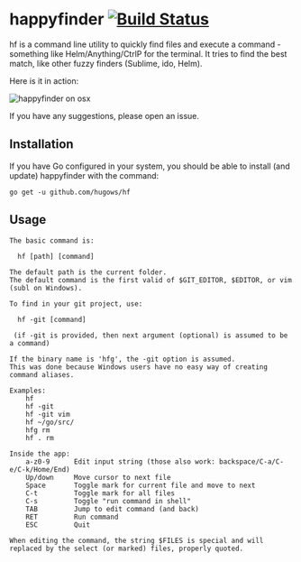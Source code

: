 # happyfinder [![Build Status](https://travis-ci.org/hugows/hf.svg?branch=master)](https://travis-ci.org/hugows/hf)

hf is a command line utility to quickly find files and execute a command - something like Helm/Anything/CtrlP for the terminal. It tries to find the best match, like other fuzzy finders (Sublime, ido, Helm).

Here is it in action:

![happyfinder on osx](http://g.recordit.co/bWae8XRKMV.gif)

If you have any suggestions, please open an issue.

## Installation

If you have Go configured in your system, you should be able to install (and update) happyfinder with the command:

```
go get -u github.com/hugows/hf
```

## Usage

```
The basic command is:

  hf [path] [command]

The default path is the current folder.
The default command is the first valid of $GIT_EDITOR, $EDITOR, or vim (subl on Windows).

To find in your git project, use:

  hf -git [command]

 (if -git is provided, then next argument (optional) is assumed to be a command)

If the binary name is 'hfg', the -git option is assumed.
This was done because Windows users have no easy way of creating command aliases.

Examples:
    hf
    hf -git
    hf -git vim
    hf ~/go/src/
    hfg rm
    hf . rm

Inside the app:
    a-z0-9      Edit input string (those also work: backspace/C-a/C-e/C-k/Home/End)
    Up/down     Move cursor to next file
    Space       Toggle mark for current file and move to next
    C-t         Toggle mark for all files 
    C-s         Toggle "run command in shell"
    TAB         Jump to edit command (and back)
    RET         Run command
    ESC         Quit

When editing the command, the string $FILES is special and will
replaced by the select (or marked) files, properly quoted.
```
